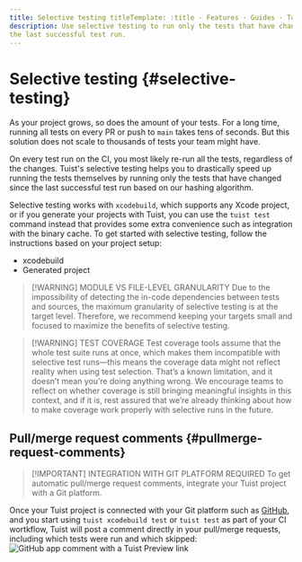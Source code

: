 ```yaml
---
title: Selective testing titleTemplate: :title · Features · Guides · Tuist
description: Use selective testing to run only the tests that have changed since
the last successful test run.
---
```


# Selective testing {#selective-testing}

As your project grows, so does the amount of your tests. For a long time,
running all tests on every PR or push to `main` takes tens of seconds. But this
solution does not scale to thousands of tests your team might have.

On every test run on the CI, you most likely re-run all the tests, regardless of
the changes. Tuist's selective testing helps you to drastically speed up running
the tests themselves by running only the tests that have changed since the last
successful test run based on our
<LocalizedLink href="/guides/features/projects/hashing">hashing
algorithm</LocalizedLink>.

Selective testing works with `xcodebuild`, which supports any Xcode project, or
if you generate your projects with Tuist, you can use the `tuist test` command
instead that provides some extra convenience such as integration with the
<LocalizedLink href="/guides/features/cache">binary cache</LocalizedLink>. To
get started with selective testing, follow the instructions based on your
project setup:

- <LocalizedLink href="/guides/features/selective-testing/xcodebuild">xcodebuild</LocalizedLink>
- <LocalizedLink href="/guides/features/selective-testing/generated-project">Generated
  project</LocalizedLink>

> [!WARNING] MODULE VS FILE-LEVEL GRANULARITY Due to the impossibility of
> detecting the in-code dependencies between tests and sources, the maximum
> granularity of selective testing is at the target level. Therefore, we
> recommend keeping your targets small and focused to maximize the benefits of
> selective testing.

> [!WARNING] TEST COVERAGE Test coverage tools assume that the whole test suite
> runs at once, which makes them incompatible with selective test runs—this
> means the coverage data might not reflect reality when using test selection.
> That’s a known limitation, and it doesn’t mean you’re doing anything wrong. We
> encourage teams to reflect on whether coverage is still bringing meaningful
> insights in this context, and if it is, rest assured that we’re already
> thinking about how to make coverage work properly with selective runs in the
> future.


## Pull/merge request comments {#pullmerge-request-comments}

> [!IMPORTANT] INTEGRATION WITH GIT PLATFORM REQUIRED To get automatic
> pull/merge request comments, integrate your
> <LocalizedLink href="/guides/server/accounts-and-projects">Tuist
> project</LocalizedLink> with a
> <LocalizedLink href="/guides/server/authentication">Git
> platform</LocalizedLink>.

Once your Tuist project is connected with your Git platform such as
[GitHub](https://github.com), and you start using `tuist xcodebuild test` or
`tuist test` as part of your CI wortkflow, Tuist will post a comment directly in
your pull/merge requests, including which tests were run and which skipped:
![GitHub app comment with a Tuist Preview
link](/images/guides/features/selective-testing/github-app-comment.png)
